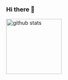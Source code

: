 ### Hi there 👋

<p align="left"> 
  <img alt="github stats" height="150px" src="https://github-readme-stats.vercel.app/api?username=setodeve&theme=onedark&show_icons=ture" />
</p>

